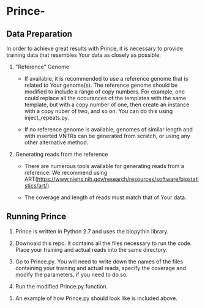 # Prince-


## Data Preparation

In order to achieve great results with Prince, it is necessary to provide training data that resembles Your data as closely as possible:
1. "Reference" Genome

   - If available, it is recommended to use a reference genome that is related to Your genome(s). The reference genome should be modified to include a range of copy numbers. For example, one could replace all the occurances of the templates with the same template, but with a copy number of one, then create an instance with a copy nuber of two, and so on. You can do this using inject_repeats.py.

   - If no reference genome is available, genomes of similar length and with inserted VNTRs can be generated from scratch, or using any other alternative method.

2. Generating reads from the reference

   - There are numerous tools available for generating reads from a reference. We recommend using ART(https://www.niehs.nih.gov/research/resources/software/biostatistics/art/).

   - The coverage and length of reads must match that of Your data.
   
   
 ## Running Prince
 
1. Prince is written in Python 2.7 and uses the biopythin library.

2. Downoald this repo. It contains all the files necessary to run the code. Place your training and actual reads into the same directory.

3. Go to Prince.py. You will need to write down the names of the files containing your training and actual reads, specify the coverage and modify the parameters, if you need to do so.

4. Run the modified Prince.py function.

5. An example of how Prince.py should look like is included above.
   
   





